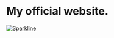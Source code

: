 # My official website.

[![Sparkline](https://stars.medv.io/ShadowwLol/ShadowwLol.github.io)](https://stars.medv.io/ShadowwLol/ShadowwLol.github.io)
